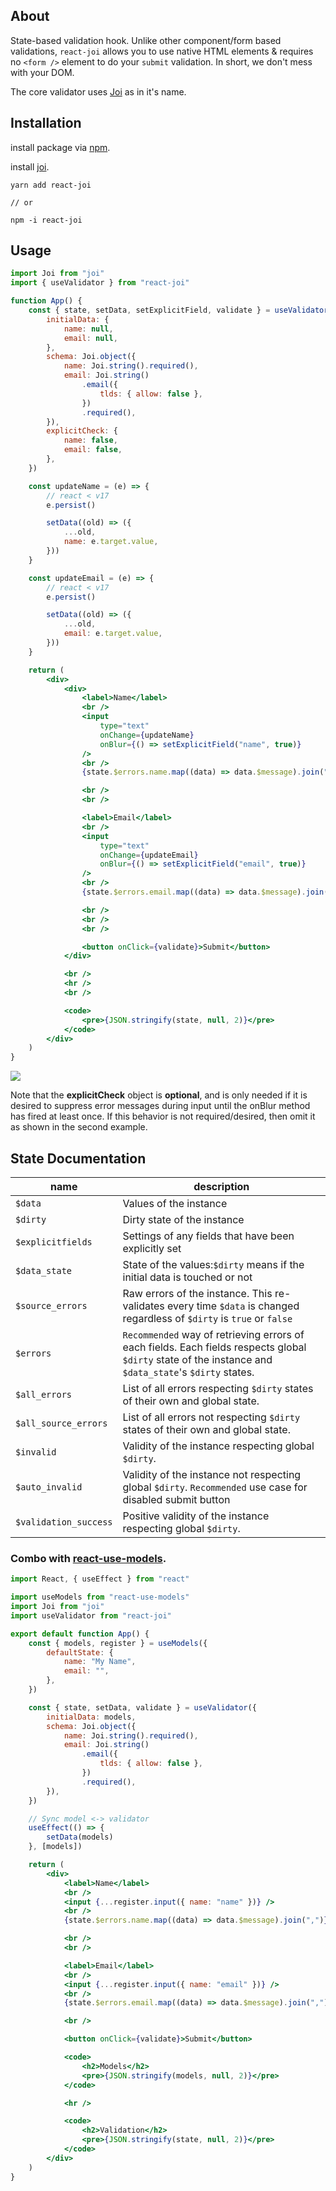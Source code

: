 ## About

State-based validation hook. Unlike other component/form based validations, `react-joi` allows you to use native HTML elements & requires no `<form />` element to do your `submit` validation. In short, we don't mess with your DOM.

The core validator uses [Joi](https://joi.dev/) as in it's name.

## Installation

install package via [npm](https://www.npmjs.com/package/react-joi).

install [joi](https://joi.dev/).

```
yarn add react-joi

// or

npm -i react-joi
```

## Usage

```jsx
import Joi from "joi"
import { useValidator } from "react-joi"

function App() {
    const { state, setData, setExplicitField, validate } = useValidator({
        initialData: {
            name: null,
            email: null,
        },
        schema: Joi.object({
            name: Joi.string().required(),
            email: Joi.string()
                .email({
                    tlds: { allow: false },
                })
                .required(),
        }),
        explicitCheck: {
            name: false,
            email: false,
        },
    })

    const updateName = (e) => {
        // react < v17
        e.persist()

        setData((old) => ({
            ...old,
            name: e.target.value,
        }))
    }

    const updateEmail = (e) => {
        // react < v17
        e.persist()

        setData((old) => ({
            ...old,
            email: e.target.value,
        }))
    }

    return (
        <div>
            <div>
                <label>Name</label>
                <br />
                <input
                    type="text"
                    onChange={updateName}
                    onBlur={() => setExplicitField("name", true)}
                />
                <br />
                {state.$errors.name.map((data) => data.$message).join(",")}

                <br />
                <br />

                <label>Email</label>
                <br />
                <input
                    type="text"
                    onChange={updateEmail}
                    onBlur={() => setExplicitField("email", true)}
                />
                <br />
                {state.$errors.email.map((data) => data.$message).join(",")}

                <br />
                <br />
                <br />

                <button onClick={validate}>Submit</button>
            </div>

            <br />
            <hr />
            <br />

            <code>
                <pre>{JSON.stringify(state, null, 2)}</pre>
            </code>
        </div>
    )
}
```

![](https://i.ibb.co/93wndgy/image.png)

Note that the **explicitCheck** object is **optional**, and is only needed if it is desired to suppress error messages during
input until the onBlur method has fired at least once. If this behavior is not required/desired, then omit it as shown
in the second example.

## State Documentation

| name                  | description                                                                                                                                            |
| --------------------- | ------------------------------------------------------------------------------------------------------------------------------------------------------ |
| `$data`               | Values of the instance                                                                                                                                 |
| `$dirty`              | Dirty state of the instance                                                                                                                            |
| `$explicitfields`     | Settings of any fields that have been explicitly set                                                                                                   |
| `$data_state`         | State of the values:`$dirty` means if the initial data is touched or not                                                                               |
| `$source_errors`      | Raw errors of the instance. This re-validates every time `$data` is changed regardless of `$dirty` is `true` or `false`                                |
| `$errors`             | `Recommended` way of retrieving errors of each fields. Each fields respects global `$dirty` state of the instance and `$data_state`'s `$dirty` states. |
| `$all_errors`         | List of all errors respecting `$dirty` states of their own and global state.                                                                           |
| `$all_source_errors`  | List of all errors not respecting `$dirty` states of their own and global state.                                                                       |
| `$invalid`            | Validity of the instance respecting global `$dirty`.                                                                                                   |
| `$auto_invalid`       | Validity of the instance not respecting global `$dirty`. `Recommended` use case for disabled submit button                                             |
| `$validation_success` | Positive validity of the instance respecting global `$dirty`.                                                                                          |

### Combo with [react-use-models](https://www.npmjs.com/package/react-use-models).

```jsx
import React, { useEffect } from "react"

import useModels from "react-use-models"
import Joi from "joi"
import useValidator from "react-joi"

export default function App() {
    const { models, register } = useModels({
        defaultState: {
            name: "My Name",
            email: "",
        },
    })

    const { state, setData, validate } = useValidator({
        initialData: models,
        schema: Joi.object({
            name: Joi.string().required(),
            email: Joi.string()
                .email({
                    tlds: { allow: false },
                })
                .required(),
        }),
    })

    // Sync model <-> validator
    useEffect(() => {
        setData(models)
    }, [models])

    return (
        <div>
            <label>Name</label>
            <br />
            <input {...register.input({ name: "name" })} />
            <br />
            {state.$errors.name.map((data) => data.$message).join(",")}

            <br />
            <br />

            <label>Email</label>
            <br />
            <input {...register.input({ name: "email" })} />
            <br />
            {state.$errors.email.map((data) => data.$message).join(",")}

            <br />

            <button onClick={validate}>Submit</button>

            <code>
                <h2>Models</h2>
                <pre>{JSON.stringify(models, null, 2)}</pre>
            </code>

            <hr />

            <code>
                <h2>Validation</h2>
                <pre>{JSON.stringify(state, null, 2)}</pre>
            </code>
        </div>
    )
}
```

